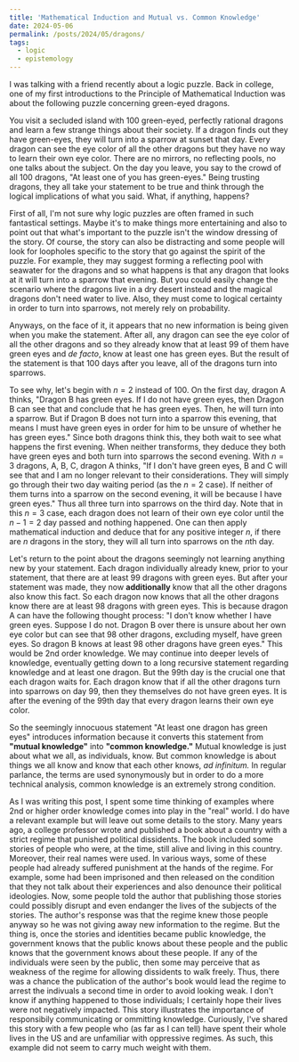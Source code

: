 ```yaml
---
title: 'Mathematical Induction and Mutual vs. Common Knowledge'
date: 2024-05-06
permalink: /posts/2024/05/dragons/
tags:
  - logic
  - epistemology
---
```


I was talking with a friend recently about a logic puzzle. Back in college, one of my first introductions to the Principle of Mathematical Induction was about the following puzzle concerning green-eyed dragons.

You visit a secluded island with 100 green-eyed, perfectly rational dragons and learn a few strange things about their society. If a dragon finds out they have green-eyes, they will turn into a sparrow at sunset that day. Every dragon can see the eye color of all the other dragons but they have no way to learn their own eye color. There are no mirrors, no reflecting pools, no one talks about the subject. On the day you leave, you say to the crowd of all 100 dragons, "At least one of you has green-eyes." Being trusting dragons, they all take your statement to be true and think through the logical implications of what you said. What, if anything, happens?

First of all, I'm not sure why logic puzzles are often framed in such fantastical settings. Maybe it's to make things more entertaining and also to point out that what's important to the puzzle isn't the window dressing of the story. Of course, the story can also be distracting and some people will look for loopholes specific to the story that go against the spirit of the puzzle. For example, they may suggest forming a reflecting pool with seawater for the dragons and so what happens is that any dragon that looks at it will turn into a sparrow that evening. But you could easily change the scenario where the dragons live in a dry desert instead and the magical dragons don't need water to live. Also, they must come to logical certainty in order to turn into sparrows, not merely rely on probability.

Anyways, on the face of it, it appears that no new information is being given when you make the statement. After all, any dragon can see the eye color of all the other dragons and so they already know that at least 99 of them have green eyes and _de facto_, know at least one has green eyes. But the result of the statement is that 100 days after you leave, all of the dragons turn into sparrows.

To see why, let's begin with $n=2$ instead of 100. On the first day, dragon A thinks, "Dragon B has green eyes. If I do not have green eyes, then Dragon B can see that and conclude that he has green eyes. Then, he will turn into a sparrow. But if Dragon B does not turn into a sparrow this evening, that means I must have green eyes in order for him to be unsure of whether he has green eyes." Since both dragons think this, they both wait to see what happens the first evening. When neither transforms, they deduce they both have green eyes and both turn into sparrows the second evening. With $n=3$ dragons, A, B, C, dragon A thinks, "If I don't have green eyes, B and C will see that and I am no longer relevant to their considerations. They will simply go through their two day waiting period (as the $n=2$ case). If neither of them turns into a sparrow on the second evening, it will be because I have green eyes." Thus all three turn into sparrows on the third day. Note that in this $n=3$ case, each dragon does not learn of their own eye color until the $n-1=2$ day passed and nothing happened. One can then apply mathematical induction and deduce that for any positive integer $n$, if there are $n$ dragons in the story, they will all turn into sparrows on the $n$th day.

Let's return to the point about the dragons seemingly not learning anything new by your statement. Each dragon individually already knew, prior to your statement, that there are at least 99 dragons with green eyes. But after your statement was made, they now **additionally** know that all the other dragons also know this fact. So each dragon now knows that all the other dragons know there are at least 98 dragons with green eyes. This is because dragon A can have the following thought process: "I don't know whether I have green eyes. Suppose I do not. Dragon B over there is unsure about her own eye color but can see that 98 other dragons, excluding myself, have green eyes. So dragon B knows at least 98 other dragons have green eyes." This would be 2nd order knowledge. We may continue into deeper levels of knowledge, eventually getting down to a long recursive statement regarding knowledge and at least one dragon. But the 99th day is the crucial one that each dragon waits for. Each dragon know that if all the other dragons turn into sparrows on day 99, then they themselves do not have green eyes. It is after the evening of the 99th day that every dragon learns their own eye color.

So the seemingly innocuous statement "At least one dragon has green eyes" introduces information because it converts this statement from **"mutual knowledge"** into **"common knowledge."** Mutual knowledge is just about what we all, as individuals, know. But common knowledge is about things we all know and know that each other knows, _ad infinitum._ In regular parlance, the terms are used synonymously but in order to do a more technical analysis, common knowledge is an extremely strong condition. 

As I was writing this post, I spent some time thinking of examples where 2nd or higher order knowledge comes into play in the "real" world. I do have a relevant example but will leave out some details to the story. Many years ago, a college professor wrote and published a book about a country with a strict regime that punished political dissidents. The book included some stories of people who were, at the time, still alive and living in this country. Moreover, their real names were used. In various ways, some of these people had already suffered punishment at the hands of the regime. For example, some had been imprisoned and then released on the condition that they not talk about their experiences and also denounce their political ideologies.
Now, some people told the author that publishing those stories could possibly disrupt and even endanger the lives of the subjects of the stories. The author's response was that the regime knew those people anyway so he was not giving away new information to the regime. But the thing is, once the stories and identities became public knowledge, the government knows that the public knows about these people and the public knows that the government knows about these people. If any of the individuals were seen by the public, then some may perceive that as weakness of the regime for allowing dissidents to walk freely. Thus, there was a chance the publication of the author's book would lead the regime to arrest the indivuals a second time in order to avoid looking weak. I don't know if anything happened to those individuals; I certainly hope their lives were not negatively impacted. This story illustrates the importance of responsibily communicating or ommitting knowledge. Curiously, I've shared this story with a few people who (as far as I can tell) have spent their whole lives in the US and are unfamiliar with oppressive regimes. As such, this example did not seem to carry much weight with them.
